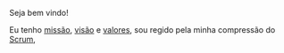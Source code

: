Seja bem vindo!

Eu tenho [missão](docs/missao/readme.md), [visão](docs/visao/readme.md) e [valores](docs/valor/readme.md), sou regido pela minha compressão do [Scrum](docs/scrum/readme.md), 
